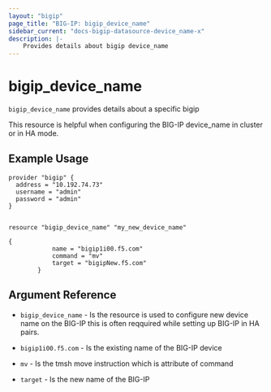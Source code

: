 ```yaml
---
layout: "bigip"
page_title: "BIG-IP: bigip_device_name"
sidebar_current: "docs-bigip-datasource-device_name-x"
description: |-
    Provides details about bigip device_name 
---
```


# bigip\_device_name

`bigip_device_name` provides details about a specific bigip

This resource is helpful when configuring the BIG-IP device_name in cluster or in HA mode. 
## Example Usage


```hcl
provider "bigip" {
  address = "10.192.74.73"
  username = "admin"
  password = "admin"
}


resource "bigip_device_name" "my_new_device_name"

{
            name = "bigip1i00.f5.com"
            command = "mv"
            target = "bigipNew.f5.com"
        }
```      

## Argument Reference

* `bigip_device_name` - Is the resource is used to configure new device name on the BIG-IP this is often reqquired while setting up BIG-IP in HA pairs.

* `bigip1i00.f5.com` - Is the existing name of the BIG-IP device

* `mv` - Is the tmsh move instruction which is attribute of command 

* `target` - Is the new name of the BIG-IP
